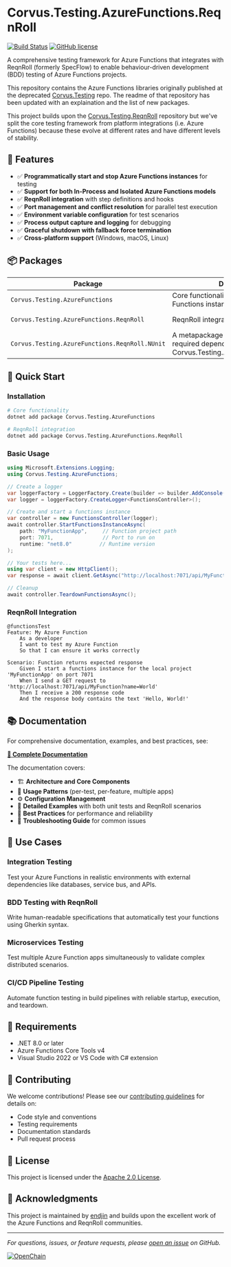 # Corvus.Testing.AzureFunctions.ReqnRoll

[![Build Status](https://github.com/corvus-dotnet/Corvus.Testing.AzureFunctions.ReqnRoll/actions/workflows/build.yml/badge.svg?branch=main)](https://github.com/corvus-dotnet/Corvus.Testing.AzureFunctions.ReqnRoll/actions/workflows/build.yml)
[![GitHub license](https://img.shields.io/badge/License-Apache%202-blue.svg)](https://raw.githubusercontent.com/corvus-dotnet/Corvus.Testing.AzureFunctions.ReqnRoll/main/LICENSE)

A comprehensive testing framework for Azure Functions that integrates with ReqnRoll (formerly SpecFlow) to enable behaviour-driven development (BDD) testing of Azure Functions projects.

This repository contains the Azure Functions libraries originally published at the deprecated [Corvus.Testing](https://github.com/corvus-dotnet/Corvus.Testing) repo. The readme of that repository has been updated with an explaination and the list of new packages.

This project builds upon the [Corvus.Testing.ReqnRoll](https://github.com/corvus-dotnet/Corvus.Testing.ReqnRoll) repository but we've split the core testing framework from platform integrations (i.e. Azure Functions) because these evolve at different rates and have different levels of stability.

## 🚀 Features

- ✅ **Programmatically start and stop Azure Functions instances** for testing
- ✅ **Support for both In-Process and Isolated Azure Functions models**
- ✅ **ReqnRoll integration** with step definitions and hooks
- ✅ **Port management and conflict resolution** for parallel test execution
- ✅ **Environment variable configuration** for test scenarios
- ✅ **Process output capture and logging** for debugging
- ✅ **Graceful shutdown with fallback force termination**
- ✅ **Cross-platform support** (Windows, macOS, Linux)

## 📦 Packages

| Package                                        | Description                                                                                                 | NuGet                                                                                                                                                                     |
|------------------------------------------------|-------------------------------------------------------------------------------------------------------------|---------------------------------------------------------------------------------------------------------------------------------------------------------------------------|
| `Corvus.Testing.AzureFunctions`                | Core functionality for managing Azure Functions instances                                                   | [![NuGet](https://img.shields.io/nuget/v/Corvus.Testing.AzureFunctions.svg)](https://www.nuget.org/packages/Corvus.Testing.AzureFunctions/)                               |
| `Corvus.Testing.AzureFunctions.ReqnRoll`       | ReqnRoll integration for BDD testing                                                                        | [![NuGet](https://img.shields.io/nuget/v/Corvus.Testing.AzureFunctions.ReqnRoll.svg)](https://www.nuget.org/packages/Corvus.Testing.AzureFunctions.ReqnRoll/)             |
| `Corvus.Testing.AzureFunctions.ReqnRoll.NUnit` | A metapackage that encapsulates the required dependencies when using Corvus.Testing.AzureFunctions.ReqnRoll | [![NuGet](https://img.shields.io/nuget/v/Corvus.Testing.AzureFunctions.ReqnRoll.NUnit.svg)](https://www.nuget.org/packages/Corvus.Testing.AzureFunctions.ReqnRoll.NUnit/) |

## 🏃 Quick Start

### Installation

```bash
# Core functionality
dotnet add package Corvus.Testing.AzureFunctions

# ReqnRoll integration
dotnet add package Corvus.Testing.AzureFunctions.ReqnRoll
```

### Basic Usage

```csharp
using Microsoft.Extensions.Logging;
using Corvus.Testing.AzureFunctions;

// Create a logger
var loggerFactory = LoggerFactory.Create(builder => builder.AddConsole());
var logger = loggerFactory.CreateLogger<FunctionsController>();

// Create and start a functions instance
var controller = new FunctionsController(logger);
await controller.StartFunctionsInstanceAsync(
    path: "MyFunctionApp",     // Function project path
    port: 7071,                // Port to run on
    runtime: "net8.0"         // Runtime version
);

// Your tests here...
using var client = new HttpClient();
var response = await client.GetAsync("http://localhost:7071/api/MyFunction");

// Cleanup
await controller.TeardownFunctionsAsync();
```

### ReqnRoll Integration

```gherkin
@functionsTest
Feature: My Azure Function
    As a developer
    I want to test my Azure Function
    So that I can ensure it works correctly

Scenario: Function returns expected response
    Given I start a functions instance for the local project 'MyFunctionApp' on port 7071
    When I send a GET request to 'http://localhost:7071/api/MyFunction?name=World'
    Then I receive a 200 response code
    And the response body contains the text 'Hello, World!'
```

## 📚 Documentation

For comprehensive documentation, examples, and best practices, see:

**[📖 Complete Documentation](DOCUMENTATION.md)**

The documentation covers:
- 🏗️ **Architecture and Core Components**
- 🎯 **Usage Patterns** (per-test, per-feature, multiple apps)
- ⚙️ **Configuration Management**
- 📝 **Detailed Examples** with both unit tests and ReqnRoll scenarios
- 🔧 **Best Practices** for performance and reliability
- 🐛 **Troubleshooting Guide** for common issues

## 🎯 Use Cases

### Integration Testing
Test your Azure Functions in realistic environments with external dependencies like databases, service bus, and APIs.

### BDD Testing with ReqnRoll
Write human-readable specifications that automatically test your functions using Gherkin syntax.

### Microservices Testing
Test multiple Azure Function apps simultaneously to validate complex distributed scenarios.

### CI/CD Pipeline Testing
Automate function testing in build pipelines with reliable startup, execution, and teardown.

## 🔧 Requirements

- .NET 8.0 or later
- Azure Functions Core Tools v4
- Visual Studio 2022 or VS Code with C# extension

## 🤝 Contributing

We welcome contributions! Please see our [contributing guidelines](CONTRIBUTING.md) for details on:
- Code style and conventions
- Testing requirements
- Documentation standards
- Pull request process

## 📄 License

This project is licensed under the [Apache 2.0 License](LICENSE).

## 🙏 Acknowledgments

This project is maintained by [endjin](https://endjin.com/) and builds upon the excellent work of the Azure Functions and ReqnRoll communities.

---

*For questions, issues, or feature requests, please [open an issue](https://github.com/corvus-dotnet/Corvus.Testing.AzureFunctions.ReqnRoll/issues) on GitHub.*

[![OpenChain](https://imm.endjin.com/api/imm/github/corvus-dotnet/Corvus.Testing.AzureFunctions.ReqnRoll/rule/66efac1a-662c-40cf-b4ec-8b34c29e9fd7?cache=false)](https://imm.endjin.com/api/imm/github/corvus-dotnet/Corvus.Testing.AzureFunctions.ReqnRoll/rule/66efac1a-662c-40cf-b4ec-8b34c29e9fd7?cache=false)

